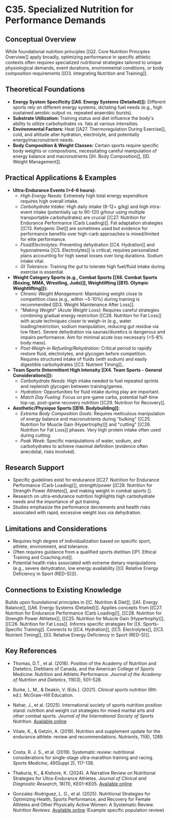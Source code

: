 # C35. Specialized Nutrition for Performance Demands

## Conceptual Overview

While foundational nutrition principles [[Q2. Core Nutrition Principles Overview]] apply broadly, optimizing performance in specific athletic contexts often requires specialized nutritional strategies tailored to unique physiological demands, event durations, environmental conditions, or body composition requirements [[O3. Integrating Nutrition and Training]].

## Theoretical Foundations

- **Energy System Specificity [[A6. Energy Systems (Detailed)]]:** Different sports rely on different energy systems, dictating fuel needs (e.g., high sustained aerobic output vs. repeated anaerobic bursts).
- **Substrate Utilization:** Training status and diet influence the body's ability to utilize carbohydrates vs. fats at various intensities.
- **Environmental Factors:** Heat [[A27. Thermoregulation During Exercise]], cold, and altitude alter hydration, electrolyte, and potentially energy/macronutrient needs.
- **Body Composition & Weight Classes:** Certain sports require specific body weights or compositions, necessitating careful manipulation of energy balance and macronutrients [[H. Body Composition]], [[D. Weight Management]].

## Practical Applications & Examples

- **Ultra-Endurance Events (>4-6 hours):**
    - _High Energy Needs:_ Extremely high total energy expenditure requires high overall intake.
    - _Carbohydrate Intake:_ High daily intake (8-12+ g/kg) and high intra-event intake (potentially up to 90-120 g/hour using multiple transportable carbohydrates) are crucial [[C27. Nutrition for Endurance Performance (Carb Loading)]]. Fat adaptation strategies [[C13. Ketogenic Diet]] are sometimes used but evidence for performance benefits over high-carb approaches is mixed/limited for elite performance.
    - _Fluid/Electrolytes:_ Preventing dehydration [[C4. Hydration]] and hyponatremia [[C5. Electrolytes]] is critical; requires personalized plans accounting for high sweat losses over long durations. Sodium intake vital.
    - _GI Tolerance:_ Training the gut to tolerate high fuel/fluid intake during exercise is essential.
- **Weight Category Sports (e.g., Combat Sports [[X6. Combat Sports (Boxing, MMA, Wrestling, Judo)]], Weightlifting [[B15. Olympic Weightlifting]]):**
    - _Chronic Weight Management:_ Maintaining weight close to competition class (e.g., within ~5-10%) during training is recommended [[D3. Weight Maintenance After Loss]].
    - _"Making Weight" (Acute Weight Loss):_ Requires careful strategies combining gradual energy restriction [[C26. Nutrition for Fat Loss]] with acute techniques closer to weigh-in (e.g., water loading/restriction, sodium manipulation, reducing gut residue via low fiber). Severe dehydration via saunas/diuretics is dangerous and impairs performance. Aim for minimal acute loss necessary (<5-8% body mass).
    - _Post-Weigh-in Refueling/Rehydration:_ Critical period to rapidly restore fluid, electrolytes, and glycogen before competition. Requires structured intake of fluids (with sodium) and easily digestible carbohydrates [[C3. Nutrient Timing]],.
- **Team Sports (Intermittent High Intensity [[X4. Team Sports - General Considerations]]):**
    - _Carbohydrate Needs:_ High intake needed to fuel repeated sprints and replenish glycogen between training/games.
    - _Hydration:_ Opportunities for fluid intake during play are important.
    - _Match Day Fueling:_ Focus on pre-game carbs, potential half-time top-up, post-game recovery nutrition [[C29. Nutrition for Recovery]].
- **Aesthetic/Physique Sports [[B16. Bodybuilding]]:**
    - _Extreme Body Composition Goals:_ Requires meticulous manipulation of energy balance and macronutrients during "bulking" [[C25. Nutrition for Muscle Gain (Hypertrophy)]] and "cutting" [[C26. Nutrition for Fat Loss]] phases. Very high protein intake often used during cutting.
    - _Peak Week:_ Specific manipulations of water, sodium, and carbohydrates to achieve maximal definition (evidence often anecdotal, risks involved).

## Research Support

- Specific guidelines exist for endurance [[C27. Nutrition for Endurance Performance (Carb Loading)]], strength/power [[C28. Nutrition for Strength Power Athletes]], and making weight in combat sports [].
- Research on ultra-endurance nutrition highlights high carbohydrate needs and the importance of gut training.
- Studies emphasize the performance decrements and health risks associated with rapid, excessive weight loss via dehydration.

## Limitations and Considerations

- Requires high degree of individualization based on specific sport, athlete, environment, and tolerance.
- Often requires guidance from a qualified sports dietitian [[P1. Ethical Training and Coaching.md]].
- Potential health risks associated with extreme dietary manipulations (e.g., severe dehydration, low energy availability [[I3. Relative Energy Deficiency in Sport (RED-S)]]).

## Connections to Existing Knowledge

Builds upon foundational principles in [[C. Nutrition & Diet]], [[A1. Energy Balance]], [[A6. Energy Systems (Detailed)]]. Applies concepts from [[C27. Nutrition for Endurance Performance (Carb Loading)]], [[C28. Nutrition for Strength Power Athletes]], [[C25. Nutrition for Muscle Gain (Hypertrophy)]], [[C26. Nutrition for Fat Loss]]. Informs specific strategies for [[X. Sports-Specific Training]]. Connects to [[C4. Hydration]], [[C5. Electrolytes]], [[C3. Nutrient Timing]], [[I3. Relative Energy Deficiency in Sport (RED-S)]].

## Key References

- Thomas, D.T., et al. (2016). Position of the Academy of Nutrition and Dietetics, Dietitians of Canada, and the American College of Sports Medicine: Nutrition and Athletic Performance. _Journal of the Academy of Nutrition and Dietetics_, 116(3), 501-528.  
    
- Burke, L. M., & Deakin, V. (Eds.). (2021). _Clinical sports nutrition_ (6th ed.). McGraw-Hill Education.
- Nahar, J., et al. (2025). International society of sports nutrition position stand: nutrition and weight cut strategies for mixed martial arts and other combat sports. _Journal of the International Society of Sports Nutrition_. [Available online](https://www.tandfonline.com/doi/full/10.1080/15502783.2025.2467909)
- Vitale, K., & Getzin, A. (2019). Nutrition and supplement update for the endurance athlete: review and recommendations. _Nutrients_, 11(6), 1289.  
    
- Costa, R. J. S., et al. (2019). Systematic review: nutritional considerations for single-stage ultra-marathon training and racing. _Sports Medicine_, 49(Suppl 2), 117-138.
- Thakuria, K., & Kishore, K. (2024). A Narrative Review on Nutritional Strategies for Ultra-Endurance Athletes. _Journal of Clinical and Diagnostic Research_, 18(11), KE01-KE05. [Available online](https://www.jcdr.net/article_abstract.asp?issn=0973-709x&year=2024&volume=18&issue=11&page=KE01&issn=0973-709x&id=20244)
- Gonzalez-Rodriguez, L. G., et al. (2025). Nutritional Strategies for Optimizing Health, Sports Performance, and Recovery for Female Athletes and Other Physically Active Women: A Systematic Review. _Nutrition Reviews_. [Available online](https://academic.oup.com/nutritionreviews/article/83/3/e1068/7712679) (Example specific population review)